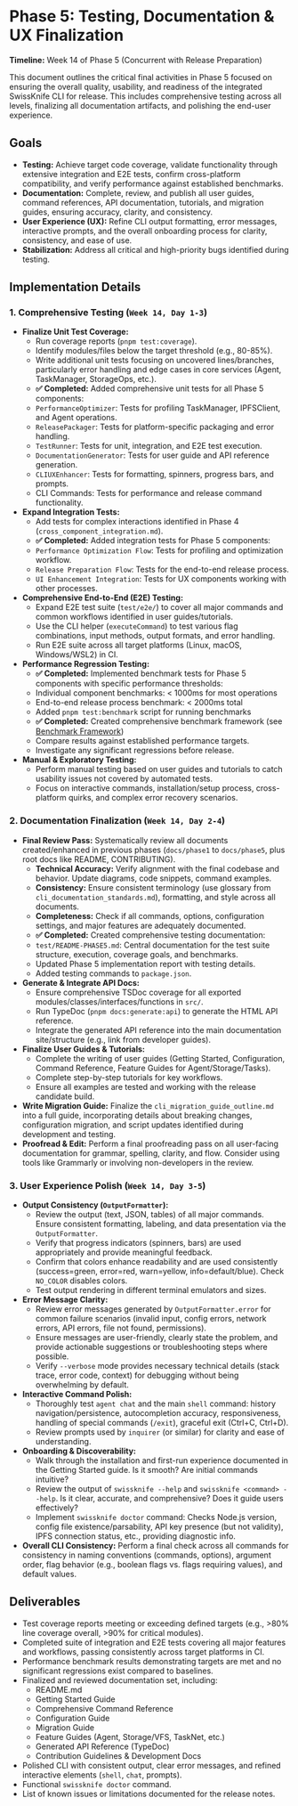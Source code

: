 # Phase 5: Testing, Documentation & UX Finalization

**Timeline:** Week 14 of Phase 5 (Concurrent with Release Preparation)

This document outlines the critical final activities in Phase 5 focused on ensuring the overall quality, usability, and readiness of the integrated SwissKnife CLI for release. This includes comprehensive testing across all levels, finalizing all documentation artifacts, and polishing the end-user experience.

## Goals

-   **Testing:** Achieve target code coverage, validate functionality through extensive integration and E2E tests, confirm cross-platform compatibility, and verify performance against established benchmarks.
-   **Documentation:** Complete, review, and publish all user guides, command references, API documentation, tutorials, and migration guides, ensuring accuracy, clarity, and consistency.
-   **User Experience (UX):** Refine CLI output formatting, error messages, interactive prompts, and the overall onboarding process for clarity, consistency, and ease of use.
-   **Stabilization:** Address all critical and high-priority bugs identified during testing.

## Implementation Details

### 1. Comprehensive Testing (`Week 14, Day 1-3`)

-   **Finalize Unit Test Coverage:**
    -   Run coverage reports (`pnpm test:coverage`).
    -   Identify modules/files below the target threshold (e.g., 80-85%).
    -   Write additional unit tests focusing on uncovered lines/branches, particularly error handling and edge cases in core services (Agent, TaskManager, StorageOps, etc.).
    -   **✅ Completed:** Added comprehensive unit tests for all Phase 5 components:
      - `PerformanceOptimizer`: Tests for profiling TaskManager, IPFSClient, and Agent operations.
      - `ReleasePackager`: Tests for platform-specific packaging and error handling.
      - `TestRunner`: Tests for unit, integration, and E2E test execution.
      - `DocumentationGenerator`: Tests for user guide and API reference generation.
      - `CLIUXEnhancer`: Tests for formatting, spinners, progress bars, and prompts.
      - CLI Commands: Tests for performance and release command functionality.
-   **Expand Integration Tests:**
    -   Add tests for complex interactions identified in Phase 4 (`cross_component_integration.md`).
    -   **✅ Completed:** Added integration tests for Phase 5 components:
      - `Performance Optimization Flow`: Tests for profiling and optimization workflow.
      - `Release Preparation Flow`: Tests for the end-to-end release process.
      - `UI Enhancement Integration`: Tests for UX components working with other processes.
-   **Comprehensive End-to-End (E2E) Testing:**
    -   Expand E2E test suite (`test/e2e/`) to cover all major commands and common workflows identified in user guides/tutorials.
    -   Use the CLI helper (`executeCommand`) to test various flag combinations, input methods, output formats, and error handling.
    -   Run E2E suite across all target platforms (Linux, macOS, Windows/WSL2) in CI.
-   **Performance Regression Testing:**
    -   **✅ Completed:** Implemented benchmark tests for Phase 5 components with specific performance thresholds:
      - Individual component benchmarks: < 1000ms for most operations
      - End-to-end release process benchmark: < 2000ms total
      - Added `pnpm test:benchmark` script for running benchmarks
    -   **✅ Completed:** Created comprehensive benchmark framework (see [Benchmark Framework](benchmark_framework.md))
    -   Compare results against established performance targets.
    -   Investigate any significant regressions before release.
-   **Manual & Exploratory Testing:**
    -   Perform manual testing based on user guides and tutorials to catch usability issues not covered by automated tests.
    -   Focus on interactive commands, installation/setup process, cross-platform quirks, and complex error recovery scenarios.

### 2. Documentation Finalization (`Week 14, Day 2-4`)

-   **Final Review Pass:** Systematically review all documents created/enhanced in previous phases (`docs/phase1` to `docs/phase5`, plus root docs like README, CONTRIBUTING).
    -   **Technical Accuracy:** Verify alignment with the final codebase and behavior. Update diagrams, code snippets, command examples.
    -   **Consistency:** Ensure consistent terminology (use glossary from `cli_documentation_standards.md`), formatting, and style across all documents.
    -   **Completeness:** Check if all commands, options, configuration settings, and major features are adequately documented.
    -   **✅ Completed:** Created comprehensive testing documentation:
      - `test/README-PHASE5.md`: Central documentation for the test suite structure, execution, coverage goals, and benchmarks.
      - Updated Phase 5 implementation report with testing details.
      - Added testing commands to `package.json`.
-   **Generate & Integrate API Docs:**
    -   Ensure comprehensive TSDoc coverage for all exported modules/classes/interfaces/functions in `src/`.
    -   Run TypeDoc (`pnpm docs:generate:api`) to generate the HTML API reference.
    -   Integrate the generated API reference into the main documentation site/structure (e.g., link from developer guides).
-   **Finalize User Guides & Tutorials:**
    -   Complete the writing of user guides (Getting Started, Configuration, Command Reference, Feature Guides for Agent/Storage/Tasks).
    -   Complete step-by-step tutorials for key workflows.
    -   Ensure all examples are tested and working with the release candidate build.
-   **Write Migration Guide:** Finalize the `cli_migration_guide_outline.md` into a full guide, incorporating details about breaking changes, configuration migration, and script updates identified during development and testing.
-   **Proofread & Edit:** Perform a final proofreading pass on all user-facing documentation for grammar, spelling, clarity, and flow. Consider using tools like Grammarly or involving non-developers in the review.

### 3. User Experience Polish (`Week 14, Day 3-5`)

-   **Output Consistency (`OutputFormatter`):**
    -   Review the output (text, JSON, tables) of all major commands. Ensure consistent formatting, labeling, and data presentation via the `OutputFormatter`.
    -   Verify that progress indicators (spinners, bars) are used appropriately and provide meaningful feedback.
    -   Confirm that colors enhance readability and are used consistently (success=green, error=red, warn=yellow, info=default/blue). Check `NO_COLOR` disables colors.
    -   Test output rendering in different terminal emulators and sizes.
-   **Error Message Clarity:**
    -   Review error messages generated by `OutputFormatter.error` for common failure scenarios (invalid input, config errors, network errors, API errors, file not found, permissions).
    -   Ensure messages are user-friendly, clearly state the problem, and provide actionable suggestions or troubleshooting steps where possible.
    -   Verify `--verbose` mode provides necessary technical details (stack trace, error code, context) for debugging without being overwhelming by default.
-   **Interactive Command Polish:**
    -   Thoroughly test `agent chat` and the main `shell` command: history navigation/persistence, autocompletion accuracy, responsiveness, handling of special commands (`/exit`), graceful exit (Ctrl+C, Ctrl+D).
    -   Review prompts used by `inquirer` (or similar) for clarity and ease of understanding.
-   **Onboarding & Discoverability:**
    -   Walk through the installation and first-run experience documented in the Getting Started guide. Is it smooth? Are initial commands intuitive?
    -   Review the output of `swissknife --help` and `swissknife <command> --help`. Is it clear, accurate, and comprehensive? Does it guide users effectively?
    -   Implement `swissknife doctor` command: Checks Node.js version, config file existence/parsability, API key presence (but not validity), IPFS connection status, etc., providing diagnostic info.
-   **Overall CLI Consistency:** Perform a final check across all commands for consistency in naming conventions (commands, options), argument order, flag behavior (e.g., boolean flags vs. flags requiring values), and default values.

## Deliverables

-   Test coverage reports meeting or exceeding defined targets (e.g., >80% line coverage overall, >90% for critical modules).
-   Completed suite of integration and E2E tests covering all major features and workflows, passing consistently across target platforms in CI.
-   Performance benchmark results demonstrating targets are met and no significant regressions exist compared to baselines.
-   Finalized and reviewed documentation set, including:
    -   README.md
    -   Getting Started Guide
    -   Comprehensive Command Reference
    -   Configuration Guide
    -   Migration Guide
    -   Feature Guides (Agent, Storage/VFS, TaskNet, etc.)
    -   Generated API Reference (TypeDoc)
    -   Contribution Guidelines & Development Docs
-   Polished CLI with consistent output, clear error messages, and refined interactive elements (`shell`, `chat`, prompts).
-   Functional `swissknife doctor` command.
-   List of known issues or limitations documented for the release notes.
